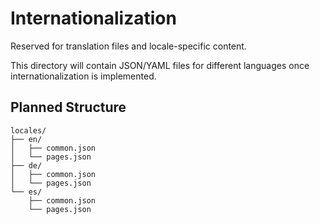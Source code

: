 # Internationalization

Reserved for translation files and locale-specific content.

This directory will contain JSON/YAML files for different languages once internationalization is implemented.

## Planned Structure
```
locales/
├── en/
│   ├── common.json
│   └── pages.json
├── de/
│   ├── common.json
│   └── pages.json
└── es/
    ├── common.json
    └── pages.json
```

